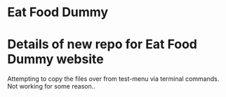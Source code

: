 # Eat Food Dummy

<h1> Details of new repo for Eat Food Dummy website</h1>
<p>Attempting to copy the files over from test-menu via terminal commands. Not working for some reason..</p>
<!--
- Started with basic html, added photos and links.<br>
- Added .css file<br>
- Moved css into its own folder<br>
- Broke everything<br>
- Fixed styling<br>
    - moved index and styles into src folder<br>
- Images wouldnt show
    - moved docs into src folder
    -->

